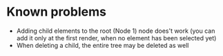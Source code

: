# Known problems

- Adding child elements to the root (Node 1) node does't work (you can add it only at the first render, when no element has been selected yet)
- When deleting a child, the entire tree may be deleted as well
